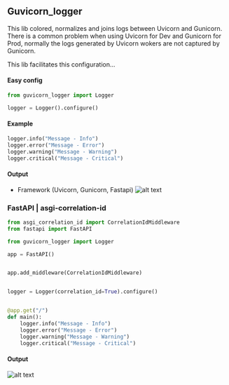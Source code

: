 ## Guvicorn_logger

This lib colored, normalizes and joins logs between Uvicorn and Gunicorn.
There is a common problem when using Uvicorn for Dev and Gunicorn for Prod, 
normally the logs generated by Uvicorn wokers are not captured by Gunicorn.

This lib facilitates this configuration...

#### Easy config
```python
from guvicorn_logger import Logger

logger = Logger().configure()
```

#### Example

```python
logger.info("Message - Info")
logger.error("Message - Error")
logger.warning("Message - Warning")
logger.critical("Message - Critical")
```
#### Output

- Framework (Uvicorn, Gunicorn, Fastapi)
![alt text](https://raw.githubusercontent.com/carlos-rian/guvicorn_logger/main/docs/img/framework-web.JPG)



### FastAPI | asgi-correlation-id

```python
from asgi_correlation_id import CorrelationIdMiddleware
from fastapi import FastAPI

from guvicorn_logger import Logger

app = FastAPI()


app.add_middleware(CorrelationIdMiddleware)


logger = Logger(correlation_id=True).configure()


@app.get("/")
def main():
    logger.info("Message - Info")
    logger.error("Message - Error")
    logger.warning("Message - Warning")
    logger.critical("Message - Critical")

```

#### Output

![alt text](https://raw.githubusercontent.com/carlos-rian/guvicorn_logger/main/docs/img/fastapi.JPG)